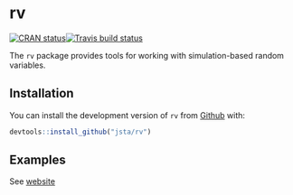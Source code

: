 
<!-- README.md is generated from README.Rmd. Please edit that file -->

# rv

[![CRAN
status](https://www.r-pkg.org/badges/version/rv)](https://cran.r-project.org/package=rv)[![Travis
build
status](https://travis-ci.org/jsta/rv.svg?branch=master)](https://travis-ci.org/jsta/rv)

The `rv` package provides tools for working with simulation-based random
variables.

## Installation

You can install the development version of `rv` from
[Github](https://github.com/jsta/rv) with:

``` r
devtools::install_github("jsta/rv")
```

## Examples

See [website](https://jsta.github.io/rv)
